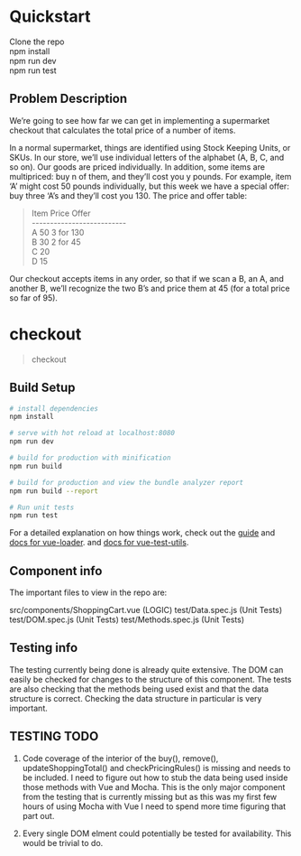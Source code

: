 

# Quickstart
Clone the repo <br />
npm install <br />
npm run dev <br />
npm run test <br />


## Problem Description
We’re going to see how far we can get in implementing a supermarket checkout that calculates 
the total price of a number of items. 

In a normal supermarket, things are identified using Stock Keeping Units, or SKUs. In our store, 
we’ll use individual letters of the alphabet (A, B, C, and so on). Our goods are priced individually. 
In addition, some items are multipriced: buy n of them, and they’ll cost you y pounds. For example, 
item ‘A’ might cost 50 pounds individually, but this week we have a special offer: buy three ‘A’s and 
they’ll cost you 130. The price and offer table:

>Item  Price   Offer<br />
>--------------------------<br />
>A     50       3 for 130<br />
>B     30       2 for 45<br />
>C     20<br />
>D     15<br />


Our checkout accepts items in any order, so that if we scan a B, an A, and another B, we’ll recognize the two B’s and price them at 45 (for a total price so far of 95).


# checkout

> checkout

## Build Setup

``` bash
# install dependencies
npm install

# serve with hot reload at localhost:8080
npm run dev

# build for production with minification
npm run build

# build for production and view the bundle analyzer report
npm run build --report

# Run unit tests
npm run test
```


For a detailed explanation on how things work, check out the [guide](http://vuejs-templates.github.io/webpack/) 
and 
[docs for vue-loader](http://vuejs.github.io/vue-loader).
and 
[docs for vue-test-utils](https://vue-test-utils.vuejs.org/en/).


## Component info

The important files to view in the repo are:

src/components/ShoppingCart.vue   (LOGIC)
test/Data.spec.js  (Unit Tests)
test/DOM.spec.js  (Unit Tests)
test/Methods.spec.js  (Unit Tests)


## Testing info
The testing currently being done is already quite extensive. The DOM can easily be checked for changes to the structure of this component. The tests are also checking that the methods being used exist and that the data structure is correct. Checking the data structure in particular is very important.

## TESTING TODO
1) Code coverage of the interior of the buy(), remove(), updateShoppingTotal() and checkPricingRules() is missing and needs to be included. I need to figure out how to stub the data being used inside those methods with Vue and Mocha. This is the only major component from the testing that is currently missing but as this was my first few hours of using Mocha with Vue I need to spend more time figuring that part out.

2) Every single DOM elment could potentially be tested for availability. This would be trivial to do.